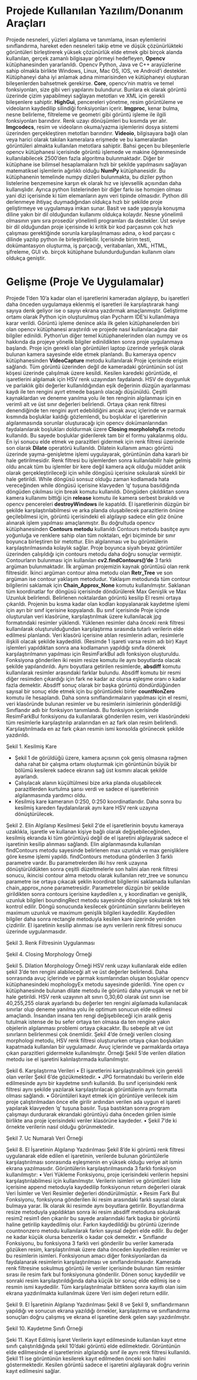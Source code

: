 # Projede Kullanılan Yazılım/Donanım Araçları
Projede nesneleri, yüzleri algılama ve tanımlama, insan eylemlerini sınıflandırma, hareket eden nesneleri takip etme ve düşük çözünürlükteki görüntüleri birleştirerek yüksek çözünürlük elde etmek gibi birçok alanda kullanılan, gerçek zamanlı bilgisayar görmeyi hedefleyen, **Opencv** kütüphanesinden yararlanıldı. Opencv Python, Java ve C++ arayüzlerine sahip olmakla birlikte Windows, Linux, Mac OS, IOS, ve Android’i destekler. Kütüphaneyi daha iyi anlamak adına mimarisinden ve kütüphaneyi oluşturan bileşenlerden bahsetmek gerekirse. **Core**, opencv’nin matris ve temel fonksiyonları, size gibi veri yapılarını bulundurur. Bunlara ek olarak görüntü üzerinde çizim yapabilmeyi sağlayan metotları ve XML için gerekli bileşenlere sahiptir. **HighGui**, pencereleri yönetme, resim görüntüleme ve videoların kaydedilip silindiği fonksiyonları içerir. **Imgproc**, kenar bulma, nesne belirleme, filtreleme ve geometri gibi görüntü işleme ile ilgili fonksiyonları barındırır. Renk uzayı dönüşümleri bu kısımda yer alır. **Imgcodecs**, resim ve videoların okuma/yazma işlemlerini dosya sistemi üzerinden gerçekleştiren metotları barındırır. **Videoio**, bilgisayara bağlı olan veya harici olarak takılan kameralara erişmede ve bu kameralardan görüntüleri almakta kullanılan metotlara sahiptir. Bahsi geçen bu bileşenlerle opencv kütüphanesi içerisinde görüntü işlemede ve makine öğrenmesinde kullanılabilecek 2500’den fazla algoritma bulunmaktadır.
Diğer bir kütüphane ise bilimsel hesaplamaların hızlı bir şekilde yapılmasını sağlayan matematiksel işlemlerin ağırlıklı olduğu **NumPy** kütüphanesidir. Bu kütüphanenin temelinde numpy dizileri bulunmakta, bu diziler python listelerine benzemesine karşın ek olarak hız ve işlevsellik açısından daha kullanışlıdır. Ayrıca python listelerinden bir diğer farkı ise homojen olması yani dizi içerisinde ki tüm elemanların aynı veri tipinde olmasıdır.
Python dili derlenmeye ihtiyaç duymadığından oldukça hızlı bir şekilde proje geliştirmeye ve uygulamaya imkan sunar. Basit ve sade yapısıyla konuşma diline yakın bir dil olduğundan kullanımı oldukça kolaydır. Nesne yönelimli olmasının yanı sıra prosedür yönelimli programları da destekler. Üst seviye bir dil olduğundan proje içerisinde ki kritik bir kod parçasının çok hızlı çalışması gerektiğinde sorunla karşılaşılmaması adına, o kod parçası c dilinde yazılıp python ile birleştirilebilir. İçerisinde birim testi, dokümantasyon oluşturma, iş parçacığı, veritabanları, XML, HTML, şifreleme, GUI vb. birçok kütüphane bulundurduğundan kullanım olanı oldukça geniştir. 

# Gelişme (Proje Ve Uygulamalar)
Projede 1’den 10’a kadar olan el işaretlerini kameradan algılayıp, bu işaretleri daha önceden uygulamaya eklenmiş el işaretleri ile karşılaştırarak hangi sayıya denk geliyor ise o sayıyı ekrana yazdırmak amaçlanmıştır. Geliştirme ortamı olarak Python için oluşturulmuş olan Pycharm IDE’si kullanılmaya karar verildi. Görüntü işleme denince akla ilk gelen kütüphanelerden biri olan opencv kütüphanesi araştırıldı ve projede nasıl kullanılacağına dair bilgiler edinildi. Python’un diğer temel kütüphanelerinden olan numpy ve os hakkında da projeye yönelik bilgiler edinildikten sonra proje uygulanmaya başlandı. Proje için gerekli olan görüntüleri laptop üzerinde yerleşik olarak bulunan kamera sayesinde elde etmek planlandı. Bu kameraya opencv kütüphanesinden **VideoCapture** metodu kullanılarak Proje içerisinde erişim sağlandı. Tüm görüntü üzerinden değil de kameradaki görüntünün sol üst köşesi üzerinde çalışılmak üzere kesildi. Kesilen karedeki görüntüde, el işaretlerini algılamak için HSV renk uzayından faydalandı. HSV de doygunluk ve parlaklık gibi değerler kullanıldığından eşik değerinin düzgün ayarlanması kaydı ile ten rengini ayırt etmede başarılı olacağı düşünüldü. Çeşitli kaynaklardan ve deneme yanılma yolu ile ten renginin algılanması için en verimli alt ve üst sınır değerleri belirlendi. Ortaya çıkan renk filtresi denendiğinde ten rengini ayırt edebildiğini ancak avuç içlerinde ve parmak kısmında boşluklar kaldığı gözlemlendi, bu boşluklar el işaretlerinin algılanmasında sorunlar oluşturacağı için opencv dokümanlarından faydalanılarak boşlukları doldurmak üzere **Closing morpholohyEx** metodu kullanıldı. Bu sayede boşluklar giderilerek tam bir el formu yakalanmış oldu. En iyi sonucu elde etmek ve parazitleri gidermek için renk filtresi üzerinde son olarak **Dilate** operatörü kullanıldı. Dilatein kullanım amacı görüntü üzerinde yayma-genişletme işlemi uygulayarak, görüntünün daha kararlı bir hale getirilmesidir. Renk filtresi bu işlemlerden sonra kullanılabilir hale gelmiş oldu ancak tüm bu işlemler bir kere değil kamera açık olduğu müddet anlık olarak gerçekleştirileceği için while döngüsü içerisine sokularak sürekli bir hale getirildi. While döngüsü sonsuz olduğu zaman kodlamada hata vereceğinden while döngüsü içerisine klavyeden ‘q’ tuşuna basıldığında döngüden çıkılması için break komutu kullanıldı. Döngüden çıkıldıktan sonra kamera kullanımı bittiği için **release** komutu ile kamera serbest bırakıldı ve opencv pencereleri **destroyWindows** ile kapatıldı. El işaretlerinin düzgün bir şekilde karşılaştırılabilmesi ve arka planda oluşabilecek parazitlerin önüne geçilebilmesi için, görüntü içerisindeki eli algılayıp sadece elin göz önüne alınarak işlem yapılması amaçlanmıştır. Bu doğrultuda opencv kütüphanesinden **Contours metodu** kullanıldı Contours metodu basitçe aynı yoğunluğa ve renklere sahip olan tüm noktaları, eğri biçiminde bir sınır boyunca birleştiren bir metottur. Elin algılanması ve bu görüntülerin karşılaştırılmasında kolaylık sağlar. Proje boyunca siyah beyaz görüntüler üzerinden çalışıldığı için contours metodu daha doğru sonuçlar vermiştir. Contourların bulunması için kullanılan **cv2.findContours()’de** 3 farklı argüman bulunmaktadır. İlk argüman projemizin kaynak görüntüsü olan renk filtresidir. İkinci argüman contour alma metodu olan **Retr_Tree** ve son argüman ise contour yaklaşım metodudur. Yaklaşım metodunda tüm contour bilgilerini saklamak için **Chain_Approx_None** komutu kullanılmıştır. Saklanan tüm koordinatlar for döngüsü içerisinde döndürülerek Max Genişlik ve Max Uzunluk belirlendi. Belirlenen noktalardan görüntü kesilip El resmi ortaya çıkarıldı. Projenin bu kısma kadar olan kodları kopyalanarak kaydetme işlemi için ayrı bir sınıf içerisine kopyalandı. Bu sınıf içerisinde Proje içinde oluşturulan veri klasörüne, karşılaştırılmak üzere kullanılacak jpg formatındaki resimler yüklendi. Yüklenen resimler daha önceki renk filtresi kullanılarak oluşturulduğundan karşılaştırma sırasında tutarlı verilerin elde edilmesi planlandı. Veri klasörü içerisine atılan resimlerin adları, resimlerle ilişkili olacak şekilde kaydedildi. (Resimde 1 işareti varsa resim adı bir) Kayıt işlemleri yapıldıktan sonra ana kodlamanın yapıldığı sınıfa dönerek karşılaştırılmanın yapılması için ResimFarkBul adlı fonksiyon oluşturuldu. Fonksiyona gönderilen iki resim resize komutu ile aynı boyutlarda olacak şekilde yapılandırıldı. Aynı boyutlara getirilen resimlerde, **absdiff** komutu kullanılarak resimler arasındaki farklar bulundu. Absdiff komutu bir resmi diğer resimden çıkardığı için fark ne kadar az olursa eşleşme oranı o kadar fazla demektir. Absdiff sonuç olarak bir başka görüntü döndürdüğünden sayısal bir sonuç elde etmek için bu görüntüdeki birler **countNonZero** komutu ile hesaplandı. Daha sonra sınıflandırmaların yapılması için el resmi, veri klasöründe bulunan resimler ve bu resimlerin isimlerinin gönderildiği Sınıflandır adlı bir fonksiyon tanımlandı. Bu fonksiyon içerisinde ResimFarkBul fonksiyonu da kullanılarak gönderilen resim, veri klasöründeki tüm resimlerle karşılaştırılıp aralarından en az fark olan resim belirlendi. Karşılaştırılmada en az fark çıkan resmin ismi konsolda görünecek şekilde yazdırıldı. 

 
Şekil 1. Kesilmiş Kare
-	Şekil 1 de görüldüğü üzere, kamera açısının çok geniş olmasına rağmen daha rahat bir çalışma ortamı oluşturmak için görüntünün büyük bir bölümü kesilerek sadece ekranın sağ üst kısmını alacak şekilde ayarlandı.
-	Çalışılacak alanın küçültülmesi bize arka planda oluşabilecek parazitlerden kurtulma şansı verdi ve sadece el işaretlerinin algılanmasında yardımcı oldu. 
-	Kesilmiş kare kameranın 0:250, 0:250 koordinatlarıdır. Daha sonra bu kesilmiş kareden faydalanılarak aynı kare HSV renk uzayına dönüştürülecek. 
 
Şekil 2. Elin Algılanıp Kesilmesi
Şekil 2’de el işaretlerinin boyutu kameraya uzaklıkla, işaretle ve kullanan kişiye bağlı olarak değişebileceğinden, kesilmiş ekranda ki tüm görüntüyü değil de el işaretini algılayarak sadece el işaretinin kesilip alınması sağlandı. Elin algılanmasında kullanılan findContours metodu sayesinde belirlenen max uzunluk ve max genişliklere göre kesme işlemi yapıldı. findContours metoduna gönderilen 3 farklı parametre vardır. Bu parametrelerden ilki hsv renk uzayına dönüştürüldükten sonra çeşitli düzeltmelerle son halini alan renk filtresi sonucu, ikincisi contour alma metodu olarak kullanılan retr_tree ve sonuncu parametre ise ortaya çıkacak şeklin koordinat bilgilerini saklamada kullanılan chain_approx_none parametresidir. Parametreler düzgün bir şekilde girildikten sonra contours içerisine kaydedilen x, y koordinatları ve genişlik, uzunluk bilgileri boundingRect metodu sayesinde döngüye sokularak tek tek kontrol edilir. Döngü sonucunda kesilecek görüntünün sınırlarını belirleyen maximum uzunluk ve maximum genişlik bilgileri kaydedilir. Kaydedilen bilgiler daha sonra rectangle metoduyla kesilen kare üzerinde yeniden çizdirilir. El işaretinin kesilip alınması ise aynı verilerin renk filtresi sonucu üzerinde uygulanmasıdır. 



 
Şekil 3. Renk Filtresinin Uygulanması

 
Şekil 4. Closing Morphology Örneği

 
Şekil 5. Dilation Morphology Örneği
HSV renk uzayı kullanılarak elde edilen şekil 3’de ten rengini alabileceği alt ve üst değerler belirlendi. Daha sonrasında avuç içlerinde ve parmak kısımlarından oluşan boşluklar opencv kütüphanesindeki mophologyEx metodu sayesinde giderildi. Yine open cv kütüphanesinde bulunan dilate metodu ile görüntü daha yumuşak ve net bir hale getirildi. HSV renk uzayının alt sınırı 0,30,60 olarak üst sınırı ise 40,255,255 olarak ayarlandı bu değerler ten rengini algılamada kullanılacak sınırlar olup deneme yanılma yolu ile optimum sonucun elde edilmesi amaçlandı. İnsandan insana ten rengi değişebileceği için aralık geniş tutulmak istense de bu sefer ortaya ten olmasa da ten rengine yakın objelerin algılanması problemi ortaya çıkacaktır. Bu sebeple alt ve üst sınırların belirlenmesi çok önemlidir. Şekil 4’de örneği verilen closing morphologi metodu, HSV renk filtresi oluştururken ortaya çıkan boşlukları kapatmada kullanılan bir uygulamadır. Avuç içlerinde ve parmaklarda ortaya çıkan parazitleri gidermekte kullanılmıştır. Örneği Şekil 5’de verilen dilation metodu ise el işaretini kalınlaştırmada kullanılmıştır.

 
Şekil 6. Karşılaştırma Verileri
•	El işaretlerini karşılaştırabilmek için gerekli olan veriler Şekil 6’de gözükmektedir.
•	JPG formatındaki bu verilerin elde edilmesinde aynı bir kaydetme sınıfı kullanıldı. Bu sınıf içerisindeki renk filtresi aynı şekilde yazılarak karşılaştırılacak görüntülerin aynı formatta olması sağlandı.
•	 Görüntüleri kayıt etmek için görüntüye verilecek isim proje çalıştırılmadan önce elle girilir ardından verilen ada uygun el işareti yapılarak klavyeden ‘q’ tuşuna basılır. Tuşa bastıktan sonra program çalışmayı durdurarak ekrandaki görüntüyü daha önceden girilen isimle birlikte ana proje içerisindeki veriler klasörüne kaydeder.
•	 Şekil 7’de ki örnekte verilerin nasıl olduğu görünmektedir. 

 
Şekil 7. Uc Numaralı Veri Örneği

 
Şekil 8. El İşaretinin Algılanıp Yazdırılması
Şekil 8’de ki görüntü renk filtresi uygulanarak elde edilen el işaretinin, verilerde bulunan görüntülerle karşılaştırılması sonrasında eşleşmenin en yüksek olduğu veriye ait ismin ekrana yazılmasıdır. Görüntülerin karşılaştırılmasında 3 farklı fonksiyon kullanılmıştır:
•	Veri Yükleme Fonksiyonu, proje içerisindeki verilerin hepsini karşılaştırılabilmesi için kullanılmıştır. Verilerin isimleri ve görüntüleri liste içerisine append metoduyla kaydedilip fonksiyonun return değerleri olarak Veri İsimler ve Veri Resimler değerleri döndürülmüştür.
•	Resim Fark Bul Fonksiyonu, fonksiyona gönderilen iki resim arasındaki farklı sayısal olarak bulmaya yarar. İlk olarak iki resimde aynı boyutlara getirilir. Boyutlandırma resize metoduyla yapıldıktan sonra iki resim absdiff metoduna sokularak resim2 resim1 den çıkarılır bu sayede aralarındaki fark başka bir görüntü haline getirilip kaydedilmiş olur. Farkın kaydedildiği bu görüntü üzerinde countnonzero metodu kullanılarak farkın sayısal değeri elde edilir. Bu değer ne kadar küçük olursa benzerlik o kadar çok demektir.
•	Sınıflandır Fonksiyonu, bu fonksiyona 3 farklı veri gönderilir bu veriler kamerada gözüken resim, karşılaştırılmak üzere daha önceden kaydedilen resimler ve bu resimlerin isimleri.  Fonksiyonun amacı diğer fonksiyonlardan da faydalanarak resimlerin karşılaştırılması ve sınıflandırılmasıdır. Kamerada renk filtresine sokulmuş görüntü ile veriler içerisinde bulunan tüm resimler sırası ile resim fark bul fonksiyonuna gönderilir. Dönen sonuç kaydedilir ve sonraki resim karşılaştırıldığında daha küçük bir sonuç elde edilmiş ise o resmin ismi kaydedilir. Tüm karşılaştırılmalar bittikten sonra kayıtlı olan isim ekrana yazdırılmakta kullanılmak üzere Veri isim değeri return edilir.

 
Şekil 9. El İşaretinin Algılanıp Yazdırılması
Şekil 8 ve Şekil 9, sınıflandırmanın yapıldığı ve sonucun ekrana yazıldığı örnekler, karşılaştırma ve sınıflandırma sonuçları doğru çalışmış ve ekrana el işaretine denk gelen sayı yazdırılmıştır.

 
Şekil 10. Kaydetme Sınıfı Örneği

 
Şeki 11. Kayıt Edilmiş İşaret
Verilerin kayıt edilmesinde kullanılan kayıt etme sınıfı çalıştırıldığında şekil 10’daki görüntü elde edilmektedir. Görüntünün elde edilmesinde el işaretlerinin algılandığı sınıf ile aynı renk filtresi kullanıldı. Şekil 11 ise görüntünün kesilerek kayıt edilmeden önceki son halini göstermektedir. Kesilen görüntü sadece el işaretini algılayarak doğru verinin kayıt edilmesini sağlar.

